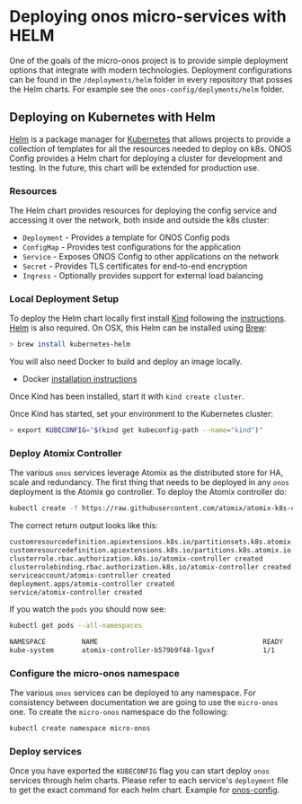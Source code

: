 # Deploying onos micro-services with HELM

One of the goals of the micro-onos project is to provide simple deployment options
that integrate with modern technologies. Deployment configurations can be found in
the `/deployments/helm` folder in every repository that posses the Helm charts. 
For example see the `onos-config/deplyments/helm` folder.

## Deploying on Kubernetes with Helm

[Helm] is a package manager for [Kubernetes] that allows projects to provide a
collection of templates for all the resources needed to deploy on k8s. ONOS Config
provides a Helm chart for deploying a cluster for development and testing. In the
future, this chart will be extended for production use.

### Resources

The Helm chart provides resources for deploying the config service and accessing
it over the network, both inside and outside the k8s cluster:

*  `Deployment` - Provides a template for ONOS Config pods
*  `ConfigMap` - Provides test configurations for the application
*  `Service` - Exposes ONOS Config to other applications on the network
*  `Secret` - Provides TLS certificates for end-to-end encryption
*  `Ingress` - Optionally provides support for external load balancing

### Local Deployment Setup

To deploy the Helm chart locally first install [Kind] following the [instructions](https://kind.sigs.k8s.io).  
[Helm] is also required. On OSX, this Helm can be installed using [Brew]:
```bash
> brew install kubernetes-helm
```

You will also need Docker to build and deploy an image locally.
* Docker [installation instructions](https://docs.docker.com/v17.12/install/)


Once Kind has been installed, start it with `kind create cluster`. 

Once Kind has started, set your  environment to the Kubernetes cluster:

```bash
> export KUBECONFIG="$(kind get kubeconfig-path --name="kind")"
```
### Deploy Atomix Controller

The various `onos` services leverage Atomix as the distributed store for HA, scale and redundancy.
The first thing that needs to be deployed in any `onos` deployment is the Atomix go controller.
To deploy the Atomix controller do:
```bash
kubectl create -f https://raw.githubusercontent.com/atomix/atomix-k8s-controller/master/deploy/atomix-controller.yaml
```
The correct return output looks like this: 
```bash
customresourcedefinition.apiextensions.k8s.io/partitionsets.k8s.atomix.io created
customresourcedefinition.apiextensions.k8s.io/partitions.k8s.atomix.io created
clusterrole.rbac.authorization.k8s.io/atomix-controller created
clusterrolebinding.rbac.authorization.k8s.io/atomix-controller created
serviceaccount/atomix-controller created
deployment.apps/atomix-controller created
service/atomix-controller created
```
If you watch the `pods` you should now see:
```bash
kubectl get pods --all-namespaces

NAMESPACE         NAME                                         READY   STATUS    RESTARTS   AGE
kube-system       atomix-controller-b579b9f48-lgvxf            1/1     Running   0          152m
```
### Configure the micro-onos namespace
The various `onos` services can be deployed to any namespace. 
For consistency between documentation we are going to use the `micro-onos` one.
To create the `micro-onos` namespace do the following:
```bash
kubectl create namespace micro-onos
```

### Deploy services

Once you have exported the `KUBECONFIG` flag you can start deploy `onos` services through helm charts.
Please refer to each service's `deployment` file to get the exact command for each helm chart.
Example for [onos-config](https://docs.onosproject.org/onos-config/docs/deployment/).

[Kind]: https://kind.sigs.k8s.io
[Brew]: https://brew.sh/
[Helm]: https://helm.sh/
[Kubernetes]: https://kubernetes.io/
[ingress]: https://kubernetes.io/docs/concepts/services-networking/ingress/
